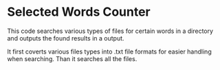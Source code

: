 # Selected Words Counter

This code searches various types of files for certain words in a directory and outputs the found results in a output.

It first coverts various files types into .txt file formats for easier handling when searching.
Than it searches all the files.